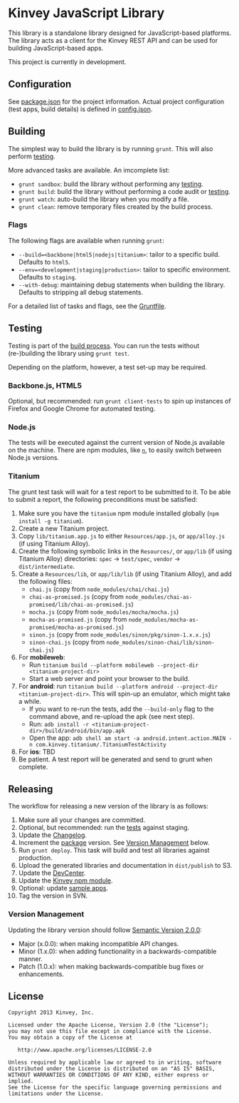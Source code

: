 # Kinvey JavaScript Library

This library is a standalone library designed for JavaScript-based platforms. The library acts as a client for the Kinvey REST API and can be used for building JavaScript-based apps.

This project is currently in development.

## Configuration
See [package.json](package.json) for the project information. Actual project configuration (test apps, build details) is defined in [config.json](config.json).

## Building
The simplest way to build the library is by running `grunt`. This will also perform [testing](#Testing).

More advanced tasks are available. An imcomplete list:

* `grunt sandbox`: build the library without performing any [testing](#Testing).
* `grunt build`: build the library without performing a code audit or [testing](#Testing).
* `grunt watch`: auto-build the library when you modify a file.
* `grunt clean`: remove temporary files created by the build process.

### Flags
The following flags are available when running `grunt`:

* `--build=<backbone|html5|nodejs|titanium>`: tailor to a specific build. Defaults to `html5`.
* `--env=<development|staging|production>`: tailor to specific environment. Defaults to `staging`.
* `--with-debug`: maintaining debug statements when building the library. Defaults to stripping all debug statements.

For a detailed list of tasks and flags, see the [Gruntfile](Gruntfile.js).

## Testing
Testing is part of the [build process](#Building). You can run the tests without (re-)building the library using `grunt test`.

Depending on the platform, however, a test set-up may be required.

### Backbone.js, HTML5
Optional, but recommended: run `grunt client-tests` to spin up instances of Firefox and Google Chrome for automated testing.

### Node.js
The tests will be executed against the current version of Node.js available on the machine. There are npm modules, like [`n`](https://github.com/visionmedia/n), to easily switch between Node.js versions.

### Titanium
The grunt test task will wait for a test report to be submitted to it. To be able to submit a report, the following preconditions must be satisfied:
  1. Make sure you have the `titanium` npm module installed globally (`npm install -g titanium`).
  2. Create a new Titanium project.
  3. Copy `lib/titanium.app.js` to either `Resources/app.js`, or `app/alloy.js` (if using Titanium Alloy).
  4. Create the following symbolic links in the `Resources/`, or `app/lib` (if using Titanium Alloy) directories: `spec` -> `test/spec`, `vendor` -> `dist/intermediate`.
  5. Create a `Resources/lib`, or `app/lib/lib` (if using Titanium Alloy), and add the following files:
      - `chai.js` (copy from `node_modules/chai/chai.js`)
      - `chai-as-promised.js` (copy from `node_modules/chai-as-promised/lib/chai-as-promised.js`)
      - `mocha.js` (copy from `node_modules/mocha/mocha.js`)
      - `mocha-as-promised.js` (copy from `node_modules/mocha-as-promised/mocha-as-promised.js`)
      - `sinon.js` (copy from `node_modules/sinon/pkg/sinon-1.x.x.js`)
      - `sinon-chai.js` (copy from `node_modules/sinon-chai/lib/sinon-chai.js`)
  6. For **mobileweb**:
      - Run `titanium build --platform mobileweb --project-dir <titanium-project-dir>`
      - Start a web server and point your browser to the build.
  7. For **android**: run `titanium build --platform android --project-dir <titanium-project-dir>`. This will spin-up an emulator, which might take a while.
      - If you want to re-run the tests, add the `--build-only` flag to the command above, and re-upload the apk (see next step).
      - Run: `adb install -r <titanium-project-dir>/build/android/bin/app.apk`
      - Open the app: `adb shell am start -a android.intent.action.MAIN -n com.kinvey.titanium/.TitaniumTestActivity`
  8. For **ios**: TBD
  9. Be patient. A test report will be generated and send to grunt when complete.

## Releasing
The workflow for releasing a new version of the library is as follows:

1. Make sure all your changes are committed.
2. Optional, but recommended: run the [tests](#Testing) against staging.
3. Update the [Changelog](CHANGELOG.md).
4. Increment the [package](package.json) version. See [Version Management](#VersionManagement) below.
5. Run `grunt deploy`. This task will build and test all libraries against production.
6. Upload the generated libraries and documentation in `dist/publish` to S3.
7. Update the [DevCenter](https://github.com/Kinvey/devcenter).
8. Update the [Kinvey npm module](https://github.com/Kinvey/kinvey-nodejs).
9. Optional: update [sample apps](https://github.com/KinveyApps).
10. Tag the version in SVN.

### Version Management
Updating the library version should follow [Semantic Version 2.0.0](http://semver.org/):

* Major (x.0.0): when making incompatible API changes.
* Minor (1.x.0): when adding functionality in a backwards-compatible manner.
* Patch (1.0.x): when making backwards-compatible bug fixes or enhancements.

## License

    Copyright 2013 Kinvey, Inc.

    Licensed under the Apache License, Version 2.0 (the "License");
    you may not use this file except in compliance with the License.
    You may obtain a copy of the License at

       http://www.apache.org/licenses/LICENSE-2.0

    Unless required by applicable law or agreed to in writing, software
    distributed under the License is distributed on an "AS IS" BASIS,
    WITHOUT WARRANTIES OR CONDITIONS OF ANY KIND, either express or implied.
    See the License for the specific language governing permissions and
    limitations under the License.
